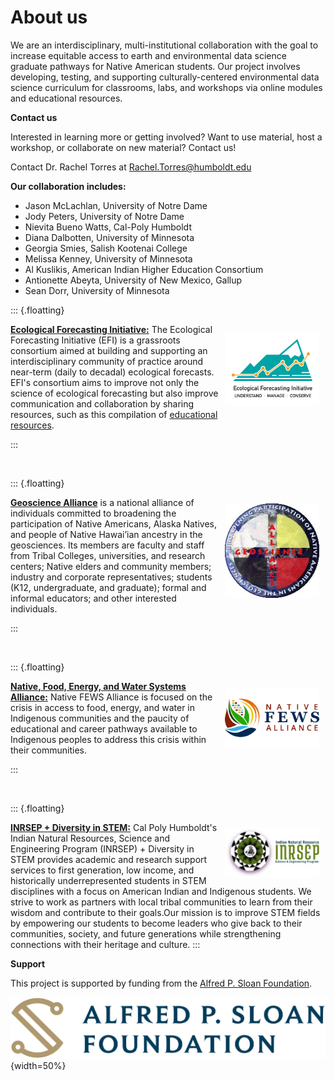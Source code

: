 # About us 

We are an interdisciplinary, multi-institutional collaboration with the goal to increase equitable access to earth and environmental data science graduate pathways for Native American students. Our project involves developing, testing, and supporting culturally-centered environmental data science curriculum for classrooms, labs, and workshops via online modules and educational resources.   

**Contact us**

Interested in learning more or getting involved? Want to use material, host a workshop, or collaborate on new material? Contact us!

Contact Dr. Rachel Torres at Rachel.Torres@humboldt.edu 

**Our collaboration includes:**

 - Jason McLachlan, University of Notre Dame 
 - Jody Peters, University of Notre Dame 
 - Nievita Bueno Watts, Cal-Poly Humboldt 
 - Diana Dalbotten, University of Minnesota
 - Georgia Smies, Salish Kootenai College
 - Melissa Kenney, University of Minnesota
 - Al Kuslikis, American Indian Higher Education Consortium
 - Antionette Abeyta, University of New Mexico, Gallup
 - Sean Dorr, University of Minnesota 


::: {.floatting}

<img src="images/EFI_Logo-1.jpg" width="30%" style="float:right; padding:10px" />

[**Ecological Forecasting Initiative:**](https://ecoforecast.org/) The Ecological Forecasting Initiative (EFI) is a grassroots consortium aimed at building and supporting an interdisciplinary community of practice around near-term (daily to decadal) ecological forecasts. EFI's consortium aims to improve not only the science of ecological forecasting but also improve communication and collaboration by sharing resources, such as this compilation of [educational resources](https://ecoforecast.org/resources/educational-resources/).

:::

</br>

::: {.floatting}

<img src="images/GeoScienceAllianceLogo.jpg" width="30%" style="float:right; padding:10px" />

[**Geoscience Alliance**](https://geosciencealliance.org/) is a national alliance of individuals committed to broadening the participation of Native Americans, Alaska Natives, and people of Native Hawai’ian ancestry in the geosciences. Its members are faculty and staff from Tribal Colleges, universities, and research centers; Native elders and community members; industry and corporate representatives; students (K12, undergraduate, and graduate); formal and informal educators; and other interested individuals. 

:::

</br>

::: {.floatting}

<img src="images/NFEWS_logo.png" width="30%" style="float:right; padding:10px" />

[**Native, Food, Energy, and Water Systems Alliance:**](https://nativefewsalliance.org/) Native FEWS Alliance is focused on the crisis in access to food, energy, and water in Indigenous communities and the paucity of educational and career pathways available to Indigenous peoples to address this crisis within their communities. 

:::

</br>

::: {.floatting}

<img src="images/inrsep_logo.jpg" width="30%" style="float:right; padding:10px" />

[**INRSEP + Diversity in STEM:**](https://inrsep.humboldt.edu/) Cal Poly Humboldt's Indian Natural Resources, Science and Engineering Program (INRSEP) + Diversity in STEM provides academic and research support services to first generation, low income, and historically underrepresented students in STEM disciplines with a focus on American Indian and Indigenous students. We strive to work as partners with local tribal communities to learn from their wisdom and contribute to their goals.Our mission is to improve STEM fields by empowering our students to become leaders who give back to their communities, society, and future generations while strengthening connections with their heritage and culture.
:::

**Support**

This project is supported by funding from the [Alfred P. Sloan Foundation](https://sloan.org/). 

![](images/sloan-logo.png){width=50%}
